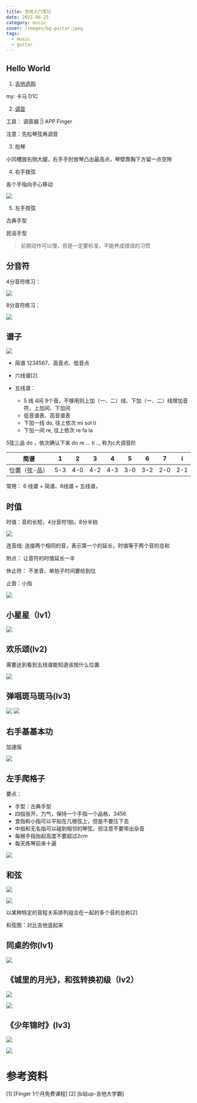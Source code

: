 ```yaml
---
title: 吉他入门笔记
date: 2022-06-25
category: music
cover: /images/bg-guitar.jpeg
tags:
  - music
  - guitar
---
```


<!-- more -->  

## Hello World 

1. [吉他选购](https://www.bilibili.com/video/BV1FB4y1s761) 
      
my: 卡马 D1C 


2. [调音](https://www.bilibili.com/video/BV1db411c7gQ?p=2)
  
工具： 调音器 || APP Finger

注意：先松琴弦再调音

3. 抱琴

小凹槽放右侧大腿，右手手肘放琴凸出最高点，琴壁靠胸下方留一点空隙

4. 右手拨弦

各个手指向手心移动

![](image/kong-xian.jpeg)

5. 左手按弦

古典手型

民谣手型

> 前期动作可以慢，但是一定要标准，不能养成错误的习惯

## 分音符

4分音符练习：

![](image/fen-yin-fu-4.jpeg)


8分音符练习： 

![](image/fen-yin-fu-8.jpeg)

##  谱子

![](./image/wu-xian-pu-and-liu-xian-pu.jpeg)

- 简谱 1234567、高音点、低音点

- 六线谱[2]
 
- 五线谱： 
  - 5 线 4间 9个音，不够用则上加（一、二）线、下加（一、二）线增加音符，上加间、下加间
  - 低音谱表、高音谱表
  - 下加一线 do, 往上依次 mi sol ti
  - 下加一间 re, 往上依次 re fa la 

5弦三品 do ，依次确认下来 do re ... ti .., 称为c大调音阶

|     简谱      |   1   |   2   |   3   |   4   |   5   |   6   |   7   |   i   |
| :-----------: | :---: | :---: | :---: | :---: | :---: | :---: | :---: | :---: |
| 位置（弦-品） |  5-3  |  4-0  |  4-2  |  4-3  |  3-0  |  3-2  |  2-0  |  2-1  |


常用： 6 线谱 + 简谱、6线谱 + 五线谱，



## 时值

时值：音的长短，4分音符1拍，8分半拍

![](image/shi-zhi.jpeg)

连音线: 连接两个相同的音，表示第一个的延长，时值等于两个音的总和

附点： 让音符的时值延长一半  

休止符： 不发音、单拍子时间要给到位

止音：小指

![](image-daxueba/pu-test.jpg)
## 小星星（lv1）

![](image/small-star.jpg)

## 欢乐颂(lv2)

需要达到看到五线谱能知道该按什么位置

![](image/huan-le-song.jpeg)

## 弹唱斑马斑马(lv3)
![](image/banma1.jpg)
![](image/banma2.jpg)
## 右手基基本功

加速版

![](./image/right-fast.jpg)

## 左手爬格子

要点：   

- 手型：古典手型
- 四指张开，力气，保持一个手指一个品格，3456
- 食指和小指可以平贴在几根弦上，但是不要压下去
- 中指和无名指可以碰到相邻的琴弦，但注意不要带出杂音
- 每根手指抬起高度不要超过2cm
- 每天练琴前来十遍

![](./image/left-pagezi.jpg)

## 和弦

![](./image/he-xian1.jpg)
  
![](./image/he-xian2.jpg)

以某种特定的音程关系排列组合在一起的多个音的总称[2]

和弦图：对比吉他竖起来

## 同桌的你(lv1)

![](./image/my-tong-zhuo.png)
## 《城里的月光》，和弦转换初级（lv2）

![](./image/city-light1.jpg)

![](./image/city-light2.jpg)

## 《少年锦时》(lv3)

![](./image/shao-nian-time1.jpg)

![](./image/shao-nian-time2.jpg)


# 参考资料

[1] [Finger 1个月免费课程]
[2] [b站up-吉他大学霸]